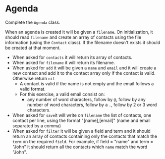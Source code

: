 # Agenda

Complete the `Agenda` class.

When an agenda is created it will be given a `filename`. On initialization, it should read `filename` and create an array of contacts using the file information (using the `Contact` class). If the filename doesn't exists it should be created at that moment.

- When asked for `contacts` it will return its array of contacts.
- When asked for `filename` it will return its filename.
- When asked for `add` it will be given a `name` and `email` and it will create a new contact and add it to the contact array only if the contact is valid. Otherwise return `nil`
  - A contact is valid if the name is not empty and the email follows a valid format.
  - For this exercise, a valid email consist on:
    - any number of word characters, follow by `@`, follow by any number of word characters, follow by a `.`, follow by 2 or 3 word characters.
- When asked for `save`it will write on `filename` the list of contacts, one contact per line, using the format "[name],[email]" (name and email separated by a comma)
- When asked for `filter` it will be given a field and term and it should return an array of contacts containing only the contacts that match the `term` on the required `field`. For example, if field = "name" and term = "John" it should return all the contacts which `name` match the word "John".
